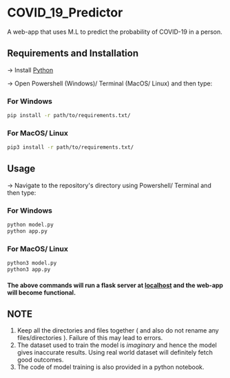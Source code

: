 # COVID_19_Predictor

A web-app that uses M.L to predict the probability of COVID-19 in a person.

## Requirements and Installation

-> Install [Python](https://www.python.org/)

-> Open Powershell (Windows)/ Terminal (MacOS/ Linux) and then type:

### For Windows
```bash
pip install -r path/to/requirements.txt/
```
### For MacOS/ Linux
```bash
pip3 install -r path/to/requirements.txt/
```

## Usage 

-> Navigate to the repository's directory using Powershell/ Terminal and then type:

### For Windows
```bash
python model.py
python app.py
```
### For MacOS/ Linux
```bash
python3 model.py
python3 app.py
```
#### The above commands will run a flask server at [localhost](http://127.0.0.1:5000) and the web-app will become functional.


## NOTE
1. Keep all the directories and files together ( and also do not rename any files/directories ). Failure of this may lead to errors.
2. The dataset used to train the model is *imaginary* and hence the model gives inaccurate results. Using real world dataset will definitely fetch good outcomes.
3. The code of model training is also provided in a python notebook.
